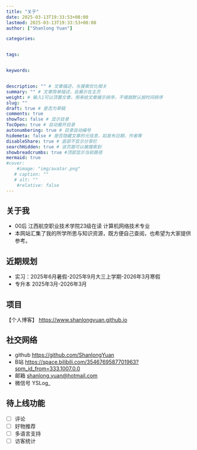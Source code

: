```yaml
---
title: "关于"
date: 2025-03-13T19:33:53+08:00
lastmod: 2025-03-13T19:33:53+08:00
author: ["Shanlong Yuan"]

categories:


tags:


keywords:


description: "" # 文章描述，与搜索优化相关
summary: "" # 文章简单描述，会展示在主页
weight: # 输入1可以顶置文章，用来给文章展示排序，不填就默认按时间排序
slug: ""
draft: true # 是否为草稿
comments: true
showToc: false # 显示目录
TocOpen: true # 自动展开目录
autonumbering: true # 目录自动编号
hidemeta: false # 是否隐藏文章的元信息，如发布日期、作者等
disableShare: true # 底部不显示分享栏
searchHidden: true # 该页面可以被搜索到
showbreadcrumbs: true #顶部显示当前路径
mermaid: true
#cover:
    #image: "img/avatar.png"
   # caption: ""
   # alt: ""
    #relative: false
---
```


<!-- more -->
## 关于我
- 00后 江西航空职业技术学院23级在读  计算机网络技术专业
- 本网站汇集了我的所学所思与知识资源，既方便自己查阅，也希望为大家提供参考。

## 近期规划
- 实习：2025年6月暑假-2025年9月大三上学期-2026年3月寒假
- 专升本 2025年3月-2026年3月


## 项目
【个人博客】
https://www.shanlongyuan.github.io

## 社交网络
- github
    https://github.com/ShanlongYuan
- B站
     https://space.bilibili.com/3546769587701963?spm_id_from=333.1007.0.0
- 邮箱
    shanlong.yuan@hotmail.com
- 微信号
    YSLog_

## 待上线功能
- [ ] 评论
- [ ] 好物推荐
- [ ] 多语言支持
- [ ] 访客统计
 